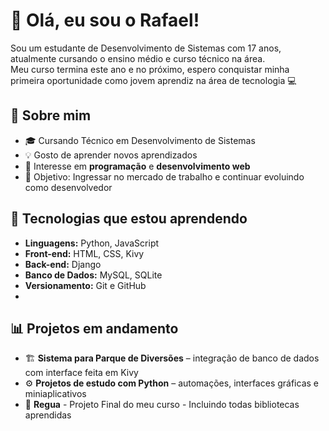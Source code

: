 # 👤 Olá, eu sou o Rafael!

Sou um estudante de Desenvolvimento de Sistemas com 17 anos, atualmente cursando o ensino médio e curso técnico na área.  
Meu curso termina este ano e no próximo, espero conquistar minha primeira oportunidade como jovem aprendiz na área de tecnologia 💻


## 🚀 Sobre mim
- 🎓 Cursando Técnico em Desenvolvimento de Sistemas  
- 💡 Gosto de aprender novos aprendizados 
- 🧠 Interesse em **programação** e  **desenvolvimento web**   
- 🎯 Objetivo: Ingressar no mercado de trabalho e continuar evoluindo como desenvolvedor
  

## 🦾 Tecnologias que estou aprendendo
- **Linguagens:** Python, JavaScript 
- **Front-end:** HTML, CSS, Kivy  
- **Back-end:** Django
- **Banco de Dados:** MySQL, SQLite  
- **Versionamento:** Git e GitHub
- 

## 📊 Projetos em andamento
- 🏗️ **Sistema para Parque de Diversões** – integração de banco de dados com interface feita em Kivy  
- ⚙️ **Projetos de estudo com Python** – automações, interfaces gráficas e miniaplicativos
- 📏 **Regua** - Projeto Final do meu curso - Incluindo todas bibliotecas aprendidas
